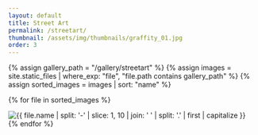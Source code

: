 ```yaml
---
layout: default
title: Street Art
permalink: /streetart/
thumbnail: /assets/img/thumbnails/graffity_01.jpg
order: 3
---
```


<section class="gallery">
  {% assign gallery_path = "/gallery/streetart" %}
  {% assign images = site.static_files | where_exp: "file", "file.path contains gallery_path" %}
  {% assign sorted_images = images | sort: "name" %}

  {% for file in sorted_images %}
    <div class="gallery-item">
      <img src="{{ file.path | relative_url }}"
           alt="{{ file.name | split: '-' | slice: 1, 10 | join: ' ' | split: '.' | first | capitalize }}">
    </div>
  {% endfor %}
</section>
